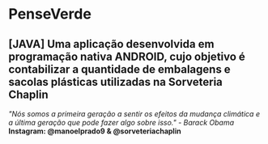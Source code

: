 # PenseVerde
## [JAVA] Uma aplicação desenvolvida em programação nativa ANDROID, cujo objetivo é contabilizar a quantidade de embalagens e sacolas plásticas utilizadas na Sorveteria Chaplin 

*"Nós somos a primeira geração a sentir os efeitos da mudança climática e a última geração que pode fazer algo sobre isso." - Barack Obama*
</br>
**Instagram: @manoelprado9 & @sorveteriachaplin**
